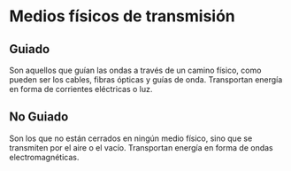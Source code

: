 # Medios físicos de transmisión

## Guiado

Son aquellos que guían las ondas a través de un camino físico, como pueden ser los cables, fibras ópticas y guías de onda. Transportan energía en forma de corrientes eléctricas o luz.

## No Guiado

Son los que no están cerrados en ningún medio físico, sino que se transmiten por el
aire o el vacío. Transportan energía en forma de ondas electromagnéticas.